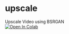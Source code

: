 # upscale
Upscale Video using BSRGAN<br>
[![Open In Colab](https://colab.research.google.com/assets/colab-badge.svg)](https://colab.research.google.com/github/bmox/upscale/blob/main/BSRGAN.ipynb)
